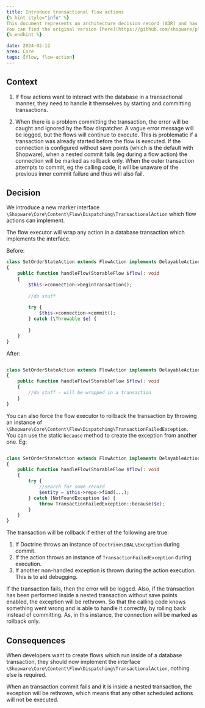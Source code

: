 ```yaml
---
title: Introduce transactional flow actions
{% hint style="info" %}
This document represents an architecture decision record (ADR) and has been mirrored from the ADR section in our Shopware 6 repository.
You can find the original version [here](https://github.com/shopware/platform/blob/trunk/adr/2024-02-11-transactional-flow-actions.md)
{% endhint %}

date: 2024-02-12
area: Core
tags: [flow, flow-action]
---
```


## Context
1. If flow actions want to interact with the database in a transactional manner, they need to handle it themselves by starting and committing transactions.

2. When there is a problem committing the transaction, the error will be caught and ignored by the flow dispatcher. A vague error message will be logged, but the flows will continue to execute.
This is problematic if a transaction was already started before the flow is executed. If the connection is configured without save points (which is the default with Shopware), when a nested commit fails (eg during a flow action) the connection will be marked as rollback only.
When the outer transaction attempts to commit, eg the calling code, it will be unaware of the previous inner commit failure and thus will also fail.

## Decision

We introduce a new marker interface `\Shopware\Core\Content\Flow\Dispatching\TransactionalAction` which flow actions can implement.

The flow executor will wrap any action in a database transaction which implements the interface.

Before:

```php
class SetOrderStateAction extends FlowAction implements DelayableAction
{
    public function handleFlow(StorableFlow $flow): void
    {
        $this->connection->beginTransaction();
        
        //do stuff
        
        try {
            $this->connection->commit();
        } catch (\Throwable $e) {
                
        }
    }
}
```

After:

```php

class SetOrderStateAction extends FlowAction implements DelayableAction, TransactionalAction
{
    public function handleFlow(StorableFlow $flow): void
    {        
        //do stuff - will be wrapped in a transaction
    }
}
```

You can also force the flow executor to rollback the transaction by throwing an instance of `\Shopware\Core\Content\Flow\Dispatching\TransactionFailedException`. You can use the static `because` method to create the exception from another one. Eg:

```php

class SetOrderStateAction extends FlowAction implements DelayableAction, TransactionalAction
{
    public function handleFlow(StorableFlow $flow): void
    {        
        try {
            //search for some record
            $entity = $this->repo->find(...);
        } catch (NotFoundException $e) {
            throw TransactionFailedException::because($e);
        }
    }
}
```

The transaction will be rollback if either of the following are true:

1. If Doctrine throws an instance of `Doctrine\DBAL\Exception` during commit.
2. If the action throws an instance of `TransactionFailedException` during execution.
3. If another non-handled exception is thrown during the action execution. This is to aid debugging.

If the transaction fails, then the error will be logged. Also, if the transaction has been performed inside a nested transaction without save points enabled, the exception will be rethrown.
So that the calling code knows something went wrong and is able to handle it correctly, by rolling back instead of committing. As, in this instance, the connection will be marked as rollback only.

## Consequences

When developers want to create flows which run inside of a database transaction, they should now implement the interface `\Shopware\Core\Content\Flow\Dispatching\TransactionalAction`, nothing else is required.

When an transaction commit fails and it is inside a nested transaction, the exception will be rethrown, which means that any other scheduled actions will not be executed.
    
